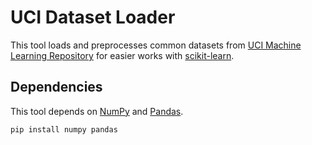 # UCI Dataset Loader
This tool loads and preprocesses common datasets from [UCI Machine Learning Repository](https://archive.ics.uci.edu/ml/) for easier works with [scikit-learn](https://scikit-learn.org/).

## Dependencies
This tool depends on [NumPy](http://www.numpy.org/) and [Pandas](https://pandas.pydata.org/).
```
pip install numpy pandas
```
